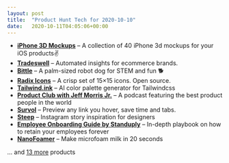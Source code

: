```yaml
---
layout: post
title:  "Product Hunt Tech for 2020-10-10"
date:   2020-10-11T04:05:06+00:00
---
```


* **[iPhone 3D Mockups](https://www.producthunt.com/posts/iphone-3d-mockups?utm_campaign=producthunt-api&utm_medium=api-v2&utm_source=Application%3A+Daily+Digest+RSS+v2+%28ID%3A+29748%29)** – A collection of 40 iPhone 3d mockups for your iOS products✌️
* **[Tradeswell](https://www.producthunt.com/posts/tradeswell?utm_campaign=producthunt-api&utm_medium=api-v2&utm_source=Application%3A+Daily+Digest+RSS+v2+%28ID%3A+29748%29)** – Automated insights for ecommerce brands.
* **[Bittle](https://www.producthunt.com/posts/bittle?utm_campaign=producthunt-api&utm_medium=api-v2&utm_source=Application%3A+Daily+Digest+RSS+v2+%28ID%3A+29748%29)** – A palm-sized robot dog for STEM and fun 🐕
* **[Radix Icons](https://www.producthunt.com/posts/radix-icons?utm_campaign=producthunt-api&utm_medium=api-v2&utm_source=Application%3A+Daily+Digest+RSS+v2+%28ID%3A+29748%29)** – A crisp set of 15×15 icons. Open source.
* **[Tailwind.ink](https://www.producthunt.com/posts/tailwind-ink?utm_campaign=producthunt-api&utm_medium=api-v2&utm_source=Application%3A+Daily+Digest+RSS+v2+%28ID%3A+29748%29)** – AI color palette generator for Tailwindcss
* **[Product Club with Jeff Morris Jr.](https://www.producthunt.com/posts/product-club-with-jeff-morris-jr?utm_campaign=producthunt-api&utm_medium=api-v2&utm_source=Application%3A+Daily+Digest+RSS+v2+%28ID%3A+29748%29)** – A podcast featuring the best product people in the world
* **[Survol](https://www.producthunt.com/posts/survol?utm_campaign=producthunt-api&utm_medium=api-v2&utm_source=Application%3A+Daily+Digest+RSS+v2+%28ID%3A+29748%29)** – Preview any link you hover, save time and tabs.
* **[Steep](https://www.producthunt.com/posts/steep?utm_campaign=producthunt-api&utm_medium=api-v2&utm_source=Application%3A+Daily+Digest+RSS+v2+%28ID%3A+29748%29)** – Instagram story inspiration for designers
* **[Employee Onboarding Guide by Standuply](https://www.producthunt.com/posts/employee-onboarding-guide-by-standuply?utm_campaign=producthunt-api&utm_medium=api-v2&utm_source=Application%3A+Daily+Digest+RSS+v2+%28ID%3A+29748%29)** – In-depth playbook on how to retain your employees forever
* **[NanoFoamer](https://www.producthunt.com/posts/nanofoamer?utm_campaign=producthunt-api&utm_medium=api-v2&utm_source=Application%3A+Daily+Digest+RSS+v2+%28ID%3A+29748%29)** – Make microfoam milk in 20 seconds

… and [13 more](https://www.producthunt.com/tech) products